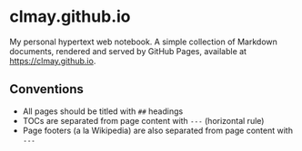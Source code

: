 # clmay.github.io

My personal hypertext web notebook. A simple collection of Markdown documents,
rendered and served by GitHub Pages, available at https://clmay.github.io.

## Conventions

- All pages should be titled with `##` headings
- TOCs are separated from page content with `---` (horizontal rule)
- Page footers (a la Wikipedia) are also separated from page content with `---`
